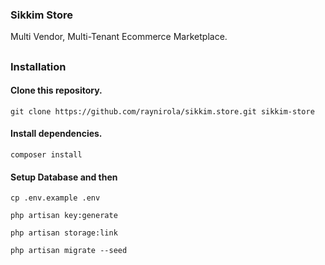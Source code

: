 ### Sikkim Store
Multi Vendor, Multi-Tenant Ecommerce Marketplace.
##
##
### Installation

#### Clone this repository.
```shell
git clone https://github.com/raynirola/sikkim.store.git sikkim-store
```


#### Install dependencies.
```shell
composer install
```

#### Setup Database and then
```shell
cp .env.example .env
```
```shell
php artisan key:generate
```
```shell
php artisan storage:link
```
```shell
php artisan migrate --seed
```
